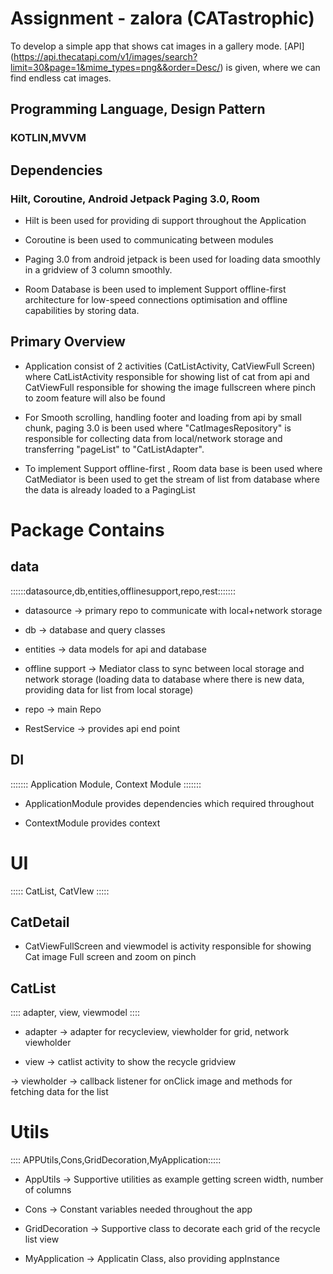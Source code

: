 # Assignment - zalora (CATastrophic)

To develop a  simple app that shows cat images in a gallery mode. [API] (https://api.thecatapi.com/v1/images/search?limit=30&page=1&mime_types=png&&order=Desc/) is given, where we can find endless cat images.


## Programming Language, Design Pattern

### KOTLIN,MVVM

## Dependencies 

### Hilt, Coroutine, Android Jetpack Paging 3.0, Room 

- Hilt is been used for providing di support throughout the Application

- Coroutine is been used to communicating between modules

- Paging 3.0 from android jetpack is been used for loading data smoothly in a gridview of 3 column smoothly.

- Room Database is been used to implement Support offline-first architecture for low-speed connections optimisation and offline capabilities by storing data.


## Primary Overview
- Application consist of 2 activities (CatListActivity, CatViewFull Screen) where CatListActivity responsible for showing list of cat from api and CatViewFull responsible for showing the image fullscreen where pinch to zoom feature will also be found

- For Smooth scrolling, handling footer and loading from api by small chunk, paging 3.0 is been used where "CatImagesRepository" is responsible for collecting data from local/network storage and transferring "pageList" to "CatListAdapter".

- To implement Support offline-first , Room data base is been used where CatMediator is been used to get the stream of list from database where the data is already loaded to a PagingList


# Package Contains

## data
::::::datasource,db,entities,offlinesupport,repo,rest:::::::

- datasource -> primary repo to communicate with local+network storage

- db -> database and query classes

- entities -> data models for api and database

- offline support -> Mediator class to sync between local storage and network storage (loading data to database where there is new data, providing data for list from local storage) 

- repo -> main Repo

- RestService -> provides api end point

## DI

::::::: Application Module, Context Module :::::::

- ApplicationModule provides dependencies which required throughout 

-  ContextModule provides context

# UI 

::::: CatList, CatVIew :::::

## CatDetail

- CatViewFullScreen and viewmodel is activity responsible for showing Cat image Full screen and zoom on pinch


## CatList

:::: adapter, view, viewmodel ::::

- adapter -> adapter for recycleview, viewholder for grid, network viewholder

- view -> catlist activity to show the recycle gridview

-> viewholder -> callback listener for onClick image and methods for fetching data for the list


# Utils

:::: APPUtils,Cons,GridDecoration,MyApplication:::::

-  AppUtils -> Supportive utilities as example getting screen width, number of columns

- Cons -> Constant variables needed throughout the app

- GridDecoration -> Supportive class to decorate each grid of the recycle list view

- MyApplication -> Applicatin Class, also providing appInstance
